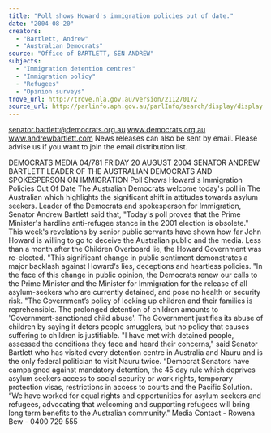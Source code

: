 ```yaml
---
title: "Poll shows Howard's immigration policies out of date."
date: "2004-08-20"
creators:
  - "Bartlett, Andrew"
  - "Australian Democrats"
source: "Office of BARTLETT, SEN ANDREW"
subjects:
  - "Immigration detention centres"
  - "Immigration policy"
  - "Refugees"
  - "Opinion surveys"
trove_url: http://trove.nla.gov.au/version/211270172
source_url: http://parlinfo.aph.gov.au/parlInfo/search/display/display.w3p;query=Id%3A%22media/pressrel/JNID6%22
---
```


 

 

 senator.bartlett@democrats.org.au     www.democrats.org.au    www.andrewbartlett.com  News releases can also be sent by email. Please advise us if you want to join the email distribution list. 

 DEMOCRATS  MEDIA 04/781 FRIDAY 20 AUGUST 2004   SENATOR ANDREW BARTLETT LEADER OF THE AUSTRALIAN DEMOCRATS AND SPOKESPERSON ON IMMIGRATION  Poll Shows Howard's Immigration Policies Out Of Date The Australian Democrats welcome today's poll in The Australian which highlights the significant shift in attitudes towards asylum seekers. Leader of the Democrats and spokesperson for Immigration, Senator Andrew Bartlett said that, "Today's poll proves that the Prime Minister's hardline anti-refugee stance in the 2001 election is obsolete." This week's revelations by senior public servants have shown how far John Howard is willing to go to deceive the Australian public and the media. Less than a month after the Children Overboard lie, the Howard Government was re-elected. "This significant change in public sentiment demonstrates a major backlash against Howard‘s lies, deceptions and heartless policies. "In the face of this change in public opinion, the Democrats renew our calls to the Prime Minister and the Minister for Immigration for the release of all asylum-seekers who are currently detained, and pose no health or security risk. "The Government’s policy of locking up children and their families is reprehensible. The prolonged detention of children amounts to 'Government-sanctioned child abuse'. The Government justifies its abuse of children by saying it deters people smugglers, but no policy that causes suffering to children is justifiable. "I have met with detained people, assessed the conditions they face and heard their concerns," said Senator Bartlett who has visited every detention centre in Australia and Nauru and is the only federal politician to visit Nauru twice.  “Democrat Senators have campaigned against mandatory detention, the 45 day rule which deprives asylum seekers access to social security or work rights, temporary protection visas, restrictions in access to courts and the Pacific Solution.  “We have worked for equal rights and opportunities for asylum seekers and refugees, advocating that welcoming and supporting refugees will bring long term benefits to the Australian community." Media Contact - Rowena Bew - 0400 729 555 

